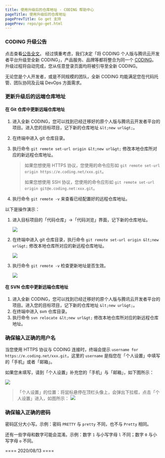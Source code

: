 ```yaml
---
title: 使用升级后的仓库地址 - CODING 帮助中心
pageTitle: 使用升级后的仓库地址
pagePrevTitle: Go get 支持
pagePrev: repo/go-get.html
---
```


### CODING 升级公告

点击查看[公告全文](https://coding.net/products/upgrade)。
经过慎重考虑，我们决定「将 CODING 个人版与腾讯云开发者平台升级至全新 CODING」，产品服务、品牌等都将整合为同一个 [CODING](https://coding.net)。升级过程将自动完成，您从任意登录页面均将被引导至全新 CODING。

无论您是个人开发者，或是不同规模的团队，全新 CODING 均能满足您在代码托管、团队协同及云端 DevOps 方面需求。

### 更新升级后的远端仓库地址

#### 在 Git 仓库中更新远端仓库地址

1.  进入全新 CODING，您可以找到已经迁移好的原个人版与腾讯云开发者平台的项目。进入您的目标项目，记下新的仓库地址 `&lt;new url&gt;`。
2.  在终端中进入 git 仓库目录。
3.  执行命令 `git remote set-url origin &lt;new url&gt;` 修改本地仓库所对应的新远程仓库地址。

    > 如果您想使用 HTTPS 协议，您使用的命令应形如 `git remote set-url origin https://e.coding.net/xxx.git`。
    > 
    > 如果您想使用 SSH 协议，您使用的命令应形如 `git remote set-url origin git@e.coding.net:xxx.git`。

4.  执行命令 `git remote -v` 来查看已经配置好的远程仓库地址。

以下是操作演示：

1.  进入目标项目的「代码仓库」→「代码浏览」界面，记下新的仓库地址。

    ![](https://help-assets.codehub.cn/enterprise/20200110035006.png)

2.  在终端中进入 git 仓库目录，执行命令 `git remote set-url origin &lt;new url&gt;` 修改本地仓库所对应的新远程仓库地址。

    ![](https://help-assets.codehub.cn/enterprise/20200110035412.png)

3.  执行命令 `git remote -v` 检查更新地址是否生效。

    ![](https://help-assets.codehub.cn/enterprise/20200110035546.png)


#### 在 SVN 仓库中更新远端仓库地址

1.  进入全新 CODING，您可以找到已经迁移好的原个人版与腾讯云开发者平台的项目。进入您的目标项目，记下新的仓库地址 `&lt;new url&gt;`。
2.  在终端中进入 svn 仓库目录。
3.  执行命令 `svn relocate &lt;new url&gt;` 修改本地仓库所对应的新远程仓库地址。


### 确保输入正确的用户名

当您使用 HTTPS 协议与 CODING 连接时，终端会提示 `username for https://e.coding.net/xxx.git`，这里的 `username` 是指您在「个人设置」中填写的「手机」或者「邮箱」。

如果您未填写，请到「个人设置」补充您的「手机」与「邮箱」，如下图所示：

![](https://help-assets.codehub.cn/enterprise/20200219022259.png)

>「个人设置」的位置：将鼠标悬停在顶栏头像上，会弹出下拉框，点击「个人设置」进入，如图所示：
> ![](https://help-assets.codehub.cn/enterprise/20200219022814.png)

### 确保输入正确的密码

密码区分大小写。示例：密码 `PRETTY` 与 `pretty` 不同，也不与 `Pretty` 相同。

还有一些字母和数字可能会混淆。示例：数字 `1` 与小写字母 `l` 不同；数字 `0` 与小写字母 `o` 不同。


==== 2020/08/13 ====
